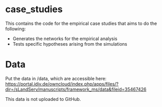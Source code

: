 # case_studies

This contains the code for the empirical case studies that aims to do the following:

- Generates the networks for the empirical analysis
- Tests specific hypotheses arising from the simulations

# Data

Put the data in /data, which are accessible here: https://portal.idiv.de/owncloud/index.php/apps/files/?dir=/sLandServ/manuscripts/framework_ms/data&fileid=35467426

This data is not uploaded to GitHub.
